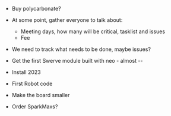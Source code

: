 
* Buy polycarbonate?

* At some point, gather everyone to talk about:
    * Meeting days, how many will be critical, tasklist and issues
    * Fee

* We need to track what needs to be done, maybe issues?
* Get the first Swerve module built with neo - almost -- 
* Install 2023
* First Robot code
* Make the board smaller
* Order SparkMaxs?


